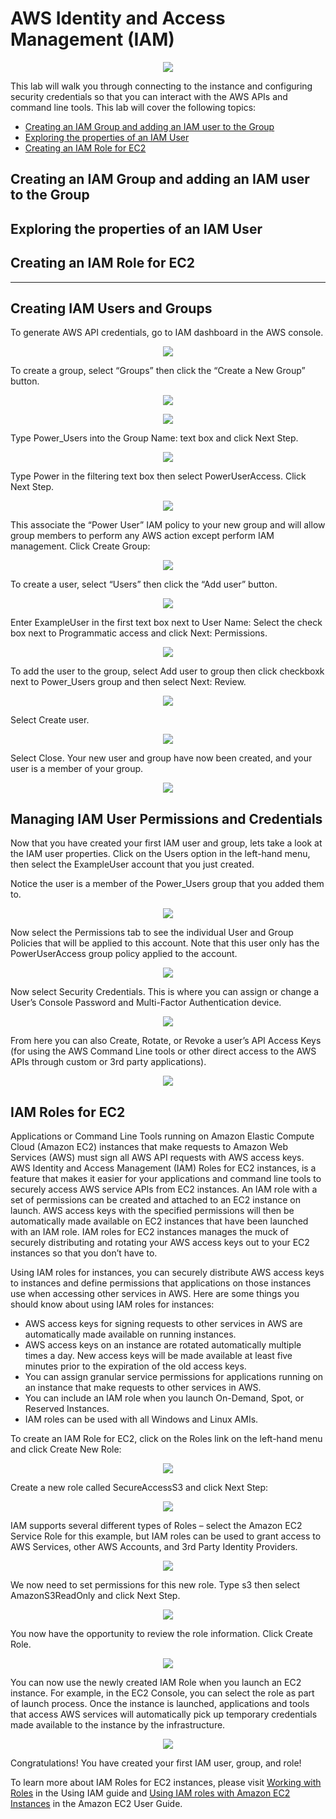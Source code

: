 # AWS Identity and Access Management (IAM)

<p align="center"><img src="./images/logo.png"/></p>

This lab will walk you through connecting to the instance and configuring security credentials so that you can interact with the AWS APIs and command line tools. This lab will cover the following topics:

* [Creating an IAM Group and adding an IAM user to the Group](#creating-an-iam-group-and-adding-an-iam-user-to-the-group)
* [Exploring the properties of an IAM User](#exploring-the-properties-of-an-iam-user)
* [Creating an IAM Role for EC2](#creating-an-iam-role-for-ec2)

## Creating an IAM Group and adding an IAM user to the Group

## Exploring the properties of an IAM User

## Creating an IAM Role for EC2

---

## Creating IAM Users and Groups

To generate AWS API credentials, go to IAM dashboard in the AWS console.

<p align="center"><img src="./images/aws-services.png"/></p>

To create a group, select “Groups” then click the “Create a New Group” button. 

<p align="center"><img src="./images/dashboard.png"/></p>
<p align="center"><img src="./images/groups.png"/></p>

Type Power_Users into the Group Name: text box and click Next Step. 

<p align="center"><img src="./images/set-group-name.png"/></p>

Type Power in the filtering text box then select PowerUserAccess. Click Next Step.

<p align="center"><img src="./images/attach-policy.png"/></p>

This associate the “Power User” IAM policy to your new group and will allow group members to perform any AWS action 
except perform IAM management. Click Create Group:

<p align="center"><img src="./images/attach-policy-review.png"/></p> 

To create a user, select “Users” then click the “Add user” button.

<p align="center"><img src="./images/add-user.png"/></p> 

Enter ExampleUser in the first text box next to User Name: Select the check box next to Programmatic access and click 
Next: Permissions.

<p align="center"><img src="./images/set-user-details.png"/></p>

To add the user to the group, select Add user to group then click checkboxk next to Power_Users group and then select 
Next: Review.
 
<p align="center"><img src="./images/add-user-to-group.png"/></p>

Select Create user. 

<p align="center"><img src="./images/add-user-review.png"/></p>
 
Select Close. Your new user and group have now been created, and your user is a member of your group.

<p align="center"><img src="./images/add-user-close.png"/></p>

## Managing IAM User Permissions and Credentials

Now that you have created your first IAM user and group, lets take a look at the IAM user properties. Click on the Users 
option in the left-hand menu, then select the ExampleUser account that you just created. 

Notice the user is a member of the Power_Users group that you added them to.

<p align="center"><img src="./images/users.png"/></p>

Now select the Permissions tab to see the individual User and Group Policies that will be applied to this account. Note 
that this user only has the PowerUserAccess group policy applied to the account. 
 
<p align="center"><img src="./images/users-permissions.png"/></p>

Now select Security Credentials. This is where you can assign or change a User’s Console Password and Multi-Factor 
Authentication device.

<p align="center"><img src="./images/users-security-credentials.png"/></p> 

From here you can also Create, Rotate, or Revoke a user’s API Access Keys (for using the AWS Command Line tools or other 
direct access to the AWS APIs through custom or 3rd party applications).

<p align="center"><img src="./images/users-security-credentials-access-keys.png"/></p>

## IAM Roles for EC2
Applications or Command Line Tools running on Amazon Elastic Compute Cloud (Amazon EC2) instances that make requests to 
Amazon Web Services (AWS) must sign all AWS API requests with AWS access keys. AWS Identity and Access Management (IAM) 
Roles for EC2 instances, is a feature that makes it easier for your applications and command line tools to securely 
access AWS service APIs from EC2 instances. An IAM role with a set of permissions can be created and attached to an EC2 
instance on launch. AWS access keys with the specified permissions will then be automatically made available on EC2 
instances that have been launched with an IAM role. IAM roles for EC2 instances manages the muck of securely 
distributing and rotating your AWS access keys out to your EC2 instances so that you don’t have to.

Using IAM roles for instances, you can securely distribute AWS access keys to instances and define permissions that 
applications on those instances use when accessing other services in AWS. Here are some things you should know about 
using IAM roles for instances:

* AWS access keys for signing requests to other services in AWS are automatically made available on running instances.
* AWS access keys on an instance are rotated automatically multiple times a day. New access keys will be made available 
  at least five minutes prior to the expiration of the old access keys.
* You can assign granular service permissions for applications running on an instance that make requests to other 
  services in AWS.
* You can include an IAM role when you launch On-Demand, Spot, or Reserved Instances.
* IAM roles can be used with all Windows and Linux AMIs. 

To create an IAM Role for EC2, click on the Roles link on the left-hand menu and click Create New Role:

<p align="center"><img src="./images/roles.png"/></p>
 
Create a new role called SecureAccessS3 and click Next Step: 
 
<p align="center"><img src="./images/set-role-name.png"/></p>

IAM supports several different types of Roles – select the Amazon EC2 Service Role for this example, but IAM roles can 
be used to grant access to AWS Services, other AWS Accounts, and 3rd Party Identity Providers.

<p align="center"><img src="./images/set-role-type.png"/></p>
 
We now need to set permissions for this new role. Type s3 then select AmazonS3ReadOnly and click Next Step.
 
<p align="center"><img src="./images/role-attach-policy.png"/></p>

You now have the opportunity to review the role information. Click Create Role.

<p align="center"><img src="./images/create-role-review.png"/></p>

You can now use the newly created IAM Role when you launch an EC2 instance. For example, in the EC2 Console, you can 
select the role as part of launch process. Once the instance is launched, applications and tools that access AWS 
services will automatically pick up temporary credentials made available to the instance by the infrastructure. 

<p align="center"><img src="./images/ec2-iam-role.png"/></p>
 
Congratulations! You have created your first IAM user, group, and role!

To learn more about IAM Roles for EC2 instances, please visit [Working with Roles](http://docs.amazonwebservices.com/IAM/latest/UserGuide/WorkingWithRoles.html) 
in the Using IAM guide and [Using IAM roles with Amazon EC2 Instances](http://docs.amazonwebservices.com/AWSEC2/latest/UserGuide/UsingIAM.html#UsingIAMrolesWithAmazonEC2Instances) 
in the Amazon EC2 User Guide.

